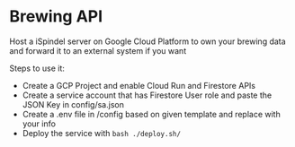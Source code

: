 # Brewing API

Host a iSpindel server on Google Cloud Platform to own your brewing data and forward it to an external system if you want

Steps to use it:
* Create a GCP Project and enable Cloud Run and Firestore APIs
* Create a service account that has Firestore User role and paste the JSON Key in config/sa.json
* Create a .env file in /config based on given template and replace with your info
* Deploy the service with `bash ./deploy.sh/`
